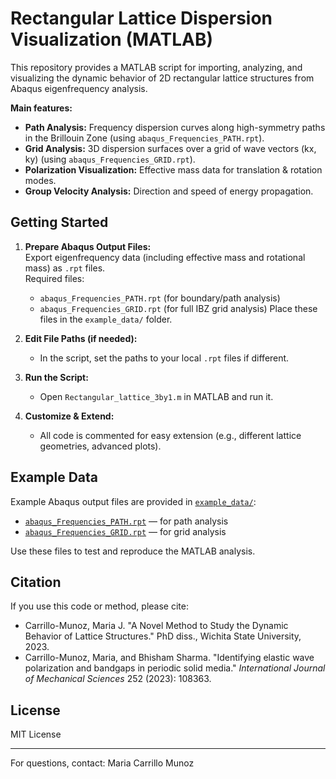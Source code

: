 # Rectangular Lattice Dispersion Visualization (MATLAB)

This repository provides a MATLAB script for importing, analyzing, and visualizing the dynamic behavior of 2D rectangular lattice structures from Abaqus eigenfrequency analysis.

**Main features:**
- **Path Analysis:** Frequency dispersion curves along high-symmetry paths in the Brillouin Zone (using `abaqus_Frequencies_PATH.rpt`).
- **Grid Analysis:** 3D dispersion surfaces over a grid of wave vectors (kx, ky) (using `abaqus_Frequencies_GRID.rpt`).
- **Polarization Visualization:** Effective mass data for translation & rotation modes.
- **Group Velocity Analysis:** Direction and speed of energy propagation.

## Getting Started

1. **Prepare Abaqus Output Files:**  
   Export eigenfrequency data (including effective mass and rotational mass) as `.rpt` files.  
   Required files:
   - `abaqus_Frequencies_PATH.rpt` (for boundary/path analysis)
   - `abaqus_Frequencies_GRID.rpt` (for full IBZ grid analysis)
   Place these files in the `example_data/` folder.

2. **Edit File Paths (if needed):**  
   - In the script, set the paths to your local `.rpt` files if different.

3. **Run the Script:**  
   - Open `Rectangular_lattice_3by1.m` in MATLAB and run it.

4. **Customize & Extend:**  
   - All code is commented for easy extension (e.g., different lattice geometries, advanced plots).

## Example Data

Example Abaqus output files are provided in [`example_data/`](example_data):
- [`abaqus_Frequencies_PATH.rpt`](example_data/abaqus_Frequencies_PATH.rpt) — for path analysis
- [`abaqus_Frequencies_GRID.rpt`](example_data/abaqus_Frequencies_GRID.rpt) — for grid analysis

Use these files to test and reproduce the MATLAB analysis.

## Citation

If you use this code or method, please cite:

- Carrillo-Munoz, Maria J. "A Novel Method to Study the Dynamic Behavior of Lattice Structures." PhD diss., Wichita State University, 2023.
- Carrillo-Munoz, Maria, and Bhisham Sharma. "Identifying elastic wave polarization and bandgaps in periodic solid media." *International Journal of Mechanical Sciences* 252 (2023): 108363.

## License

MIT License

---

For questions, contact: Maria Carrillo Munoz
